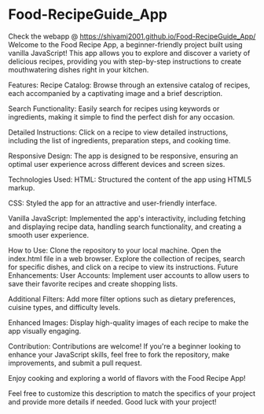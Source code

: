 # Food-RecipeGuide_App
Check the webapp @ https://shivamj2001.github.io/Food-RecipeGuide_App/
Welcome to the Food Recipe App, a beginner-friendly project built using vanilla JavaScript! This app allows you to explore and discover a variety of delicious recipes, providing you with step-by-step instructions to create mouthwatering dishes right in your kitchen.

Features:
Recipe Catalog: Browse through an extensive catalog of recipes, each accompanied by a captivating image and a brief description.

Search Functionality: Easily search for recipes using keywords or ingredients, making it simple to find the perfect dish for any occasion.

Detailed Instructions: Click on a recipe to view detailed instructions, including the list of ingredients, preparation steps, and cooking time.

Responsive Design: The app is designed to be responsive, ensuring an optimal user experience across different devices and screen sizes.

Technologies Used:
HTML: Structured the content of the app using HTML5 markup.

CSS: Styled the app for an attractive and user-friendly interface.

Vanilla JavaScript: Implemented the app's interactivity, including fetching and displaying recipe data, handling search functionality, and creating a smooth user experience.

How to Use:
Clone the repository to your local machine.
Open the index.html file in a web browser.
Explore the collection of recipes, search for specific dishes, and click on a recipe to view its instructions.
Future Enhancements:
User Accounts: Implement user accounts to allow users to save their favorite recipes and create shopping lists.

Additional Filters: Add more filter options such as dietary preferences, cuisine types, and difficulty levels.

Enhanced Images: Display high-quality images of each recipe to make the app visually engaging.

Contribution:
Contributions are welcome! If you're a beginner looking to enhance your JavaScript skills, feel free to fork the repository, make improvements, and submit a pull request.


Enjoy cooking and exploring a world of flavors with the Food Recipe App!

Feel free to customize this description to match the specifics of your project and provide more details if needed. Good luck with your project!





